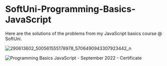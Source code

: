 # SoftUni-Programming-Basics-JavaScript
Here are the solutions of the problems from my JavaScript basics course @ SoftUni.

![290613602_500561555178978_5706490943307923442_n](https://user-images.githubusercontent.com/106487730/198113310-123cdaf1-b039-4205-a6f6-445dec75a25b.png)

![Programming Basics JavaScript - September 2022 - Certificate](https://user-images.githubusercontent.com/106487730/198115266-de8cb7c5-26d7-48e6-9cb9-b1fd3eaa0772.jpeg)
